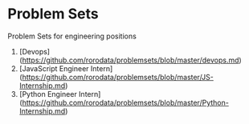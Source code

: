 # Problem Sets
Problem Sets for engineering positions

1. [Devops] (https://github.com/rorodata/problemsets/blob/master/devops.md)
2. [JavaScript Engineer Intern] (https://github.com/rorodata/problemsets/blob/master/JS-Internship.md)
3. [Python Engineer Intern] (https://github.com/rorodata/problemsets/blob/master/Python-Internship.md)
